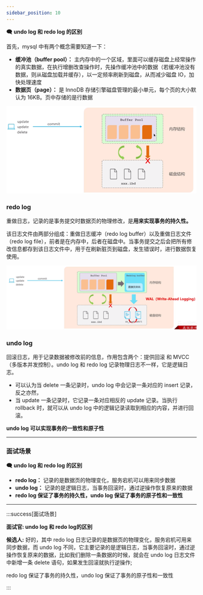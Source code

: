 ```yaml
---
sidebar_position: 10
---
```


**🗨️** **undo log 和 redo log 的区别**

首先，mysql 中有两个概念需要知道一下：

+ **缓冲池（buffer pool）：** 主内存中的一个区域，里面可以缓存磁盘上经常操作的真实数据，在执行增删改查操作时，先操作缓冲池中的数据（若缓冲池没有数据，则从磁盘加载并缓存），以一定频率刷新到磁盘，从而减少磁盘 IO，加快处理速度
+ **数据页（page）：** 是 InnoDB 存储引擎磁盘管理的最小单元，每个页的大小默认为 16KB。页中存储的是行数据



![](./image/image_c59800f9-5714-4dd7-a82d-ce3b31824a0c.png)

### redo log
重做日志，记录的是事务提交时数据页的物理修改，是**用来实现事务的持久性。**

该日志文件由两部分组成：重做日志缓冲（redo log buffer）以及重做日志文件（redo log file），前者是在内存中，后者在磁盘中。当事务提交之后会把所有修改信息都存到该日志文件中，用于在刷新脏页到磁盘，发生错误时，进行数据恢复使用。

![](./image/image_f05f0f12-d026-45a5-a664-61f88efbb001.png)



### undo log
回滚日志，用于记录数据被修改前的信息，作用包含两个：提供回滚 和 MVCC（多版本并发控制）。undo log 和 redo log 记录物理日志不一样，它是逻辑日志。

+ 可以认为当 delete 一条记录时，undo log 中会记录一条对应的 insert 记录，反之亦然，
+ 当 update 一条记录时，它记录一条对应相反的 update 记录。当执行 rollback 时，就可以从 undo log 中的逻辑记录读取到相应的内容，并进行回滚。



**undo log 可以实现事务的一致性和原子性**

****

### 面试场景
**🗨️** **undo log 和 redo log 的区别**

+ **redo log：** 记录的是数据页的物理变化，服务宕机可以用来同步数据
+ **undo log：** 记录的是逻辑日志，当事务回滚时，通过逆操作恢复原来的数据
+ **redo log 保证了事务的持久性，undo log 保证了事务的原子性和一致性**

****

:::success[面试场景]

**面试官: undo log 和 redo log的区别**

**候选人:** 好的，其中 redo log 日志记录的是数据页的物理变化，服务宕机可用来同步数据，而 undo log 不同，它主要记录的是逻辑日志，当事务回滚时，通过逆操作恢复原来的数据，比如我们删除一条数据的时候，就会在 undo log 日志文件中新增一条 delete 语句，如果发生回滚就执行逆操作;

redo log 保证了事务的持久性，undo log 保证了事务的原子性和一致性

:::

